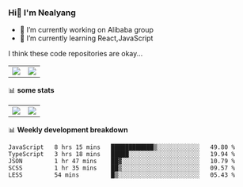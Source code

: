 ### Hi👋 I'm Nealyang

- 🔭 I’m currently working on Alibaba group
- 🌱 I’m currently learning React,JavaScript


I think these code repositories are okay...

<table>
  <tbody>
    <tr>
      <td>
        <a href="https://github.com/Nealyang/React-Express-Blog-Demo">
          <img align="center" src="https://github-readme-stats.vercel.app/api/pin/?username=Nealyang&repo=React-Express-Blog-Demo&theme=chartreuse-dark" />
        </a>
      </td>
       <td>
        <a href="https://github.com/Nealyang/PersonalBlog">
          <img align="center" src="https://github-readme-stats.vercel.app/api/pin/?username=Nealyang&repo=PersonalBlog&theme=chartreuse-dark" />
        </a>
      </td>
    </tr>
  </tbody>
</table>

📊 **some stats**


<table>
  <tbody>
    <tr>
      <td>
          <img align="center" src="https://github-readme-stats.vercel.app/api?username=Nealyang&theme=chartreuse-dark&show_icons=true" />
      </td>
       <td>
          <img align="center" src="https://github-readme-stats.vercel.app/api/top-langs/?username=Nealyang&theme=chartreuse-dark" />
      </td>
    </tr>
  </tbody>
</table>

📊 **Weekly development breakdown**

<!--START_SECTION:waka-->
```text
JavaScript   8 hrs 15 mins   ████████████▒░░░░░░░░░░░░   49.80 % 
TypeScript   3 hrs 18 mins   █████░░░░░░░░░░░░░░░░░░░░   19.94 % 
JSON         1 hr 47 mins    ██▓░░░░░░░░░░░░░░░░░░░░░░   10.79 % 
SCSS         1 hr 35 mins    ██▒░░░░░░░░░░░░░░░░░░░░░░   09.57 % 
LESS         54 mins         █▒░░░░░░░░░░░░░░░░░░░░░░░   05.43 % 
```
<!--END_SECTION:waka-->
